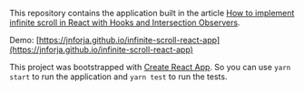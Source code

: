 This repository contains the application built in the article [How to implement infinite scroll in React with Hooks and Intersection Observers](https://joaoforja.com/blog/how-to-implement-infinite-scroll-in-react).

Demo: [https://jnforja.github.io/infinite-scroll-react-app](https://jnforja.github.io/infinite-scroll-react-app)

This project was bootstrapped with [Create React App](https://github.com/facebook/create-react-app). So you can use `yarn start` to run the application and `yarn test` to run the tests.
